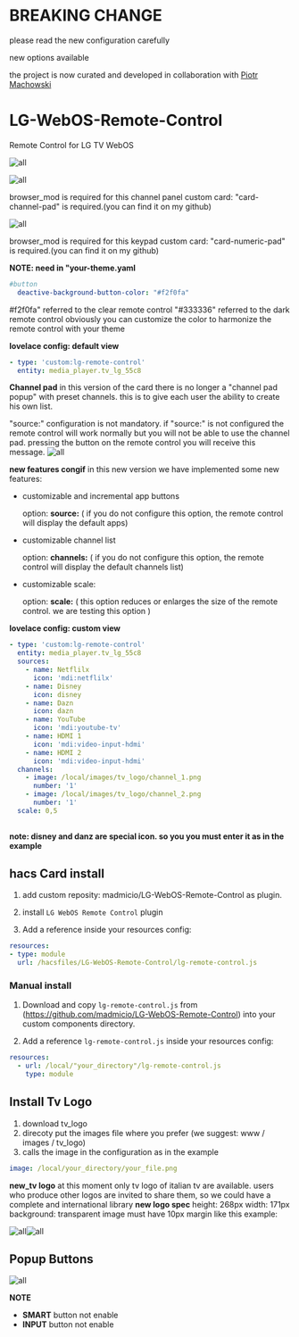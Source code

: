 # BREAKING CHANGE
please read the new configuration carefully

new options available

the project is now curated and developed in collaboration with [Piotr Machowski](https://github.com/PiotrMachowski)

# LG-WebOS-Remote-Control
Remote Control for LG TV WebOS

![all](example/remote-control.jpg)

![all](example/channels.jpg)

browser_mod is required for this channel panel
custom card: "card-channel-pad" is required.(you can find it on my github)


![all](example/pad.png)

browser_mod is required for this keypad
custom card: "card-numeric-pad" is required.(you can find it on my github)

**NOTE: need in "your-theme.yaml**
```yaml
#button
  deactive-background-button-color: "#f2f0fa"
```


#f2f0fa" referred to the clear remote control
"#333336" referred to the dark remote control
obviously you can customize the color to harmonize the remote control with your theme

**lovelace config: default view**
```yaml
- type: 'custom:lg-remote-control'
  entity: media_player.tv_lg_55c8
```
**Channel pad**
in this version of the card there is no longer a "channel pad popup" with preset channels.
this is to give each user the ability to create his own list.

"source:" configuration is not mandatory. if "source:" is not configured the remote control will work normally but you will not be able to use the channel pad.
pressing the button on the remote control you will receive this message.
![all](example/source_error.png)

**new features congif**
in this new version we have implemented some new features:
  - customizable and incremental app buttons
    
    option: **source:** ( if you do not configure this option, the remote control will display the default apps)
  - customizable channel list
    
    option: **channels:** ( if you do not configure this option, the remote control will display the default channels list)
  - customizable scale:
    
    option: **scale:** ( this option reduces or enlarges the size of the remote control. we are testing this option )

**lovelace config: custom view**
```yaml
- type: 'custom:lg-remote-control'
  entity: media_player.tv_lg_55c8
  sources:
    - name: Netflilx
      icon: 'mdi:netflilx'
    - name: Disney
      icon: disney
    - name: Dazn
      icon: dazn
    - name: YouTube
      icon: 'mdi:youtube-tv'
    - name: HDMI 1
      icon: 'mdi:video-input-hdmi'
    - name: HDMI 2
      icon: 'mdi:video-input-hdmi'
  channels:
    - image: /local/images/tv_logo/channel_1.png
      number: '1'
    - image: /local/images/tv_logo/channel_2.png
      number: '1'
  scale: 0,5
   
```
**note: disney and danz are special icon. so you you must enter it as in the example**

## hacs Card install
1. add custom reposity: madmicio/LG-WebOS-Remote-Control as plugin.

2. install `LG WebOS Remote Control` plugin

3. Add a reference  inside your resources config:

  ```yaml
resources:
  - type: module
    url: /hacsfiles/LG-WebOS-Remote-Control/lg-remote-control.js
```


### Manual install

1. Download and copy `lg-remote-control.js` from (https://github.com/madmicio/LG-WebOS-Remote-Control) into your custom components  directory.

2. Add a reference `lg-remote-control.js` inside your resources config:

  ```yaml
  resources:
    - url: /local/"your_directory"/lg-remote-control.js
      type: module
  ```
  
  ## Install Tv Logo
  
  1. download tv_logo
  2. direcoty put the images file where you prefer (we suggest: www / images / tv_logo)
  3. calls the image in the configuration as in the example 
```yaml
image: /local/your_directory/your_file.png
```
**new_tv logo**
at this moment only tv logo of italian tv are available.
users who produce other logos are invited to share them, so we could have a complete and international library
**new logo spec**
height: 268px
width: 171px
background: transparent
image must have 10px margin like this example:

![all](example/logo_example.png)![all](example/logo_area3.png)


## Popup Buttons

![all](example/popup.png)

**NOTE**
- **SMART** button not enable
- **INPUT** button not enable
